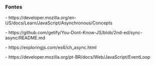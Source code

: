 ### Fontes
<div class="section-left-align">
<p class="small-font">- https://developer.mozilla.org/en-US/docs/Learn/JavaScript/Asynchronous/Concepts</p>

<p class="small-font">- https://github.com/getify/You-Dont-Know-JS/blob/2nd-ed/sync-async/README.md</p>

<p class="small-font">- https://exploringjs.com/es6/ch_async.html</p>

<p class="small-font">- https://developer.mozilla.org/pt-BR/docs/Web/JavaScript/EventLoop</p>
</div>
